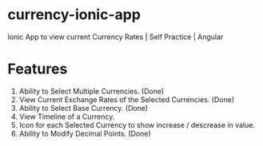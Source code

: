 # currency-ionic-app
Ionic App to view current Currency Rates | Self Practice | Angular

# Features
1. Ability to Select Multiple Currencies. (Done)
2. View Current Exchange Rates of the Selected Currencies. (Done)
3. Ability to Select Base Currency. (Done)
4. View Timeline of a Currency.
5. Icon for each Selected Currency to show increase / descrease in value.
6. Ability to Modify Decimal Points. (Done)
